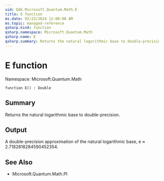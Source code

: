```yaml
---
uid: Qdk.Microsoft.Quantum.Math.E
title: E function
ms.date: 02/23/2024 12:00:00 AM
ms.topic: managed-reference
qsharp.kind: function
qsharp.namespace: Microsoft.Quantum.Math
qsharp.name: E
qsharp.summary: Returns the natural logarithmic base to double-precision.
---
```


# E function

Namespace: Microsoft.Quantum.Math

```qsharp
function E() : Double
```

## Summary
Returns the natural logarithmic base to double-precision.

## Output
A double-precision approximation of the natural logarithmic base,
e ≈ 2.7182818284590452354.

## See Also
- Microsoft.Quantum.Math.PI
